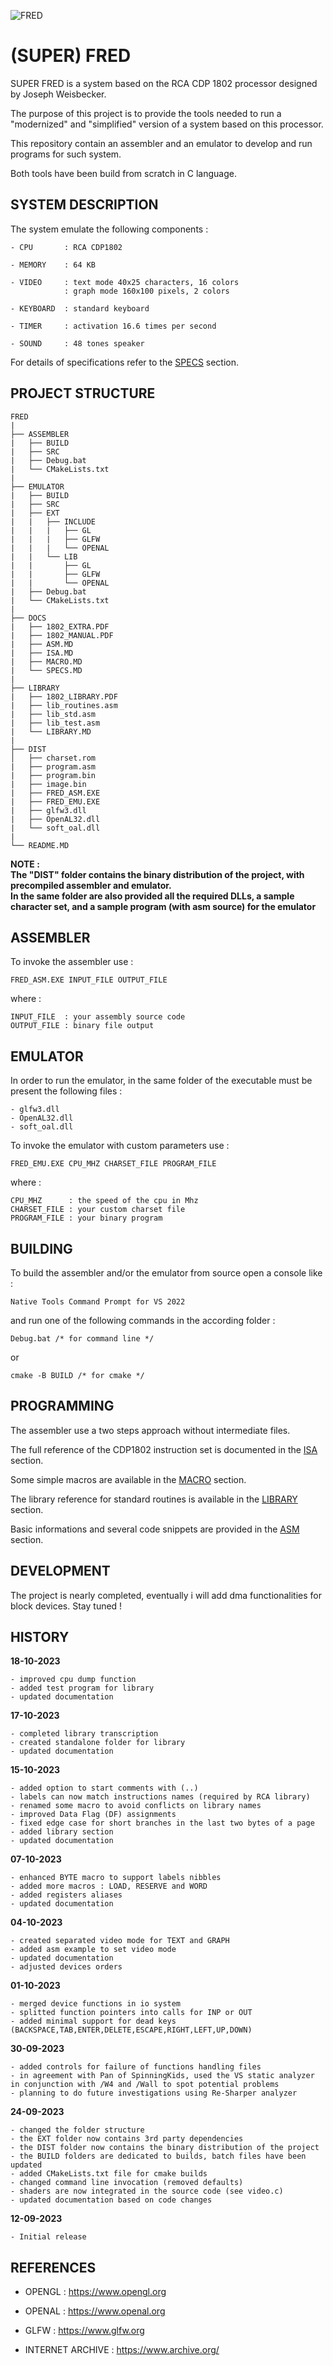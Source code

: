 ![FRED](fred.jpg)

# (SUPER) FRED

SUPER FRED is a system based on the RCA CDP 1802 processor designed by Joseph Weisbecker.

The purpose of this project is to provide the tools needed to run a "modernized" and "simplified" version of a system based on this processor.

This repository contain an assembler and an emulator to develop and run programs for such system.

Both tools have been build from scratch in C language.

## SYSTEM DESCRIPTION

The system emulate the following components :
```
- CPU       : RCA CDP1802

- MEMORY    : 64 KB

- VIDEO     : text mode 40x25 characters, 16 colors
            : graph mode 160x100 pixels, 2 colors

- KEYBOARD  : standard keyboard

- TIMER     : activation 16.6 times per second

- SOUND     : 48 tones speaker
```

For details of specifications refer to the [SPECS](DOCS/SPECS.MD) section.


## PROJECT STRUCTURE

```
FRED
|
├── ASSEMBLER
|   ├── BUILD
|   ├── SRC
|   ├── Debug.bat
|   └── CMakeLists.txt
|
├── EMULATOR
|   ├── BUILD
|   ├── SRC
|   ├── EXT
|   |   ├── INCLUDE
|   |   |   ├── GL
|   |   |   ├── GLFW
|   |   |   └── OPENAL
|   |   └── LIB
|   |       ├── GL
|   |       ├── GLFW
|   |       └── OPENAL
|   ├── Debug.bat
|   └── CMakeLists.txt
|
├── DOCS
|   ├── 1802_EXTRA.PDF
|   ├── 1802_MANUAL.PDF
|   ├── ASM.MD
|   ├── ISA.MD
|   ├── MACRO.MD
|   └── SPECS.MD
|
├── LIBRARY
|   ├── 1802_LIBRARY.PDF
|   ├── lib_routines.asm
|   ├── lib_std.asm
|   ├── lib_test.asm
|   └── LIBRARY.MD
|
├── DIST
│   ├── charset.rom
|   ├── program.asm
|   ├── program.bin
|   ├── image.bin
|   ├── FRED_ASM.EXE
|   ├── FRED_EMU.EXE
|   ├── glfw3.dll
|   ├── OpenAL32.dll
|   └── soft_oal.dll
|
└── README.MD
```
**NOTE :<BR>
The "DIST" folder contains the binary distribution of the project, with precompiled assembler and emulator.<BR>
In the same folder are also provided all the required DLLs, a sample character set, and a sample program (with asm source) for the emulator**

## ASSEMBLER

To invoke the assembler use :
```
FRED_ASM.EXE INPUT_FILE OUTPUT_FILE
```
where :

```
INPUT_FILE  : your assembly source code
OUTPUT_FILE : binary file output
```

## EMULATOR

In order to run the emulator, in the same folder of the executable must be present the following files :
```
- glfw3.dll
- OpenAL32.dll
- soft_oal.dll
```

To invoke the emulator with custom parameters use :
```
FRED_EMU.EXE CPU_MHZ CHARSET_FILE PROGRAM_FILE
```
where :

```
CPU_MHZ      : the speed of the cpu in Mhz
CHARSET_FILE : your custom charset file
PROGRAM_FILE : your binary program
```


## BUILDING

To build the assembler and/or the emulator from source open a console like : 

```
Native Tools Command Prompt for VS 2022
```

and run one of the following commands in the according folder :

```
Debug.bat /* for command line */ 
```
or
```
cmake -B BUILD /* for cmake */
```

## PROGRAMMING

The assembler use a two steps approach without intermediate files.

The full reference of the CDP1802 instruction set is documented in the [ISA](DOCS/ISA.MD) section.

Some simple macros are available in the [MACRO](DOCS/MACRO.MD) section.

The library reference for standard routines is available in the [LIBRARY](LIBRARY/LIBRARY.MD) section.

Basic informations and several code snippets are provided in the [ASM](DOCS/ASM.MD) section.

## DEVELOPMENT

The project is nearly completed, eventually i will add dma functionalities for block devices.
Stay tuned !

## HISTORY

**18-10-2023**

    - improved cpu dump function
    - added test program for library
    - updated documentation

**17-10-2023**

    - completed library transcription
    - created standalone folder for library
    - updated documentation    

**15-10-2023**

    - added option to start comments with (..)
    - labels can now match instructions names (required by RCA library)
    - renamed some macro to avoid conflicts on library names
    - improved Data Flag (DF) assignments
    - fixed edge case for short branches in the last two bytes of a page
    - added library section
    - updated documentation
    
**07-10-2023**

    - enhanced BYTE macro to support labels nibbles
    - added more macros : LOAD, RESERVE and WORD
    - added registers aliases
    - updated documentation

**04-10-2023**

    - created separated video mode for TEXT and GRAPH
    - added asm example to set video mode
    - updated documentation
    - adjusted devices orders

**01-10-2023**

    - merged device functions in io system
    - splitted function pointers into calls for INP or OUT
    - added minimal support for dead keys (BACKSPACE,TAB,ENTER,DELETE,ESCAPE,RIGHT,LEFT,UP,DOWN)
    
**30-09-2023**

    - added controls for failure of functions handling files
    - in agreement with Pan of SpinningKids, used the VS static analyzer in conjunction with /W4 and /Wall to spot potential problems
    - planning to do future investigations using Re-Sharper analyzer

**24-09-2023**

    - changed the folder structure
    - the EXT folder now contains 3rd party dependencies
    - the DIST folder now contains the binary distribution of the project
    - the BUILD folders are dedicated to builds, batch files have been updated
    - added CMakeLists.txt file for cmake builds
    - changed command line invocation (removed defaults)
    - shaders are now integrated in the source code (see video.c)
    - updated documentation based on code changes

**12-09-2023**

    - Initial release

## REFERENCES

- OPENGL : https://www.opengl.org

- OPENAL : https://www.openal.org

- GLFW : https://www.glfw.org

- INTERNET ARCHIVE : https://www.archive.org/
